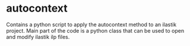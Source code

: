 autocontext
===========

Contains a python script to apply the autocontext method to an ilastik project.
Main part of the code is a python class that can be used to open and modify ilastik ilp files.
